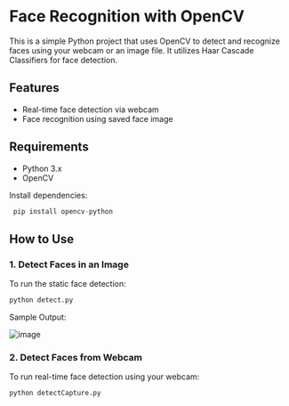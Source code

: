 # Face Recognition with OpenCV

This is a simple Python project that uses OpenCV to detect and recognize faces using your webcam or an image file. It utilizes Haar Cascade Classifiers for face detection.

## Features

* Real-time face detection via webcam
* Face recognition using saved face image

## Requirements

* Python 3.x
* OpenCV

Install dependencies:

```python
 pip install opencv-python
```

## How to Use

### 1. Detect Faces in an Image

To run the static face detection:

```python
python detect.py
```


Sample Output:

![image](https://github.com/user-attachments/assets/1b4a7fc8-ddac-4092-bddb-9b935c64150b)



### 2. Detect Faces from Webcam

To run real-time face detection using your webcam:

```python
python detectCapture.py
```
